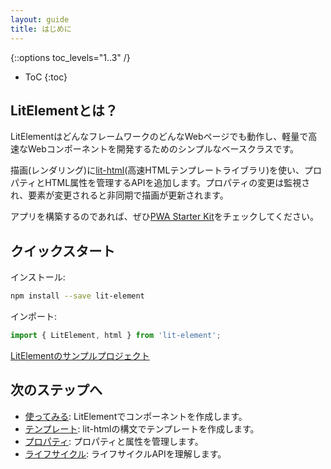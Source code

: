 ```yaml
---
layout: guide
title: はじめに
---
```


{::options toc_levels="1..3" /}
* ToC
{:toc}

<!-- original:
## What is LitElement?

LitElement is a simple base class for creating fast, lightweight web components that work in any web page with any framework.

LitElement uses [lit-html](https://lit-html.polymer-project.org/) to render into shadow DOM, and adds API to manage properties and attributes. Properties are observed by default, and elements update asynchronously when their properties change.

To build an app out of LitElement components, check out [PWA Starter Kit](https://pwa-starter-kit.polymer-project.org/).

## Quick start

Install:

```bash
npm install --save lit-element
```

Import:

```js
import { LitElement, html } from 'lit-element';
```

[Download a sample LitElement project](https://github.com/PolymerLabs/start-lit-element).

## Next steps

* [Getting Started](/guide/start): Set up LitElement and create a component.
* [Templates](/guide/templates): Write templates with lit-html syntax.
* [Properties](/guide/properties): Manage properties and attributes.
* [Lifecycle](/guide/lifecycle): Work with the LitElement lifecycle API.

-->
## LitElementとは？

LitElementはどんなフレームワークのどんなWebページでも動作し、軽量で高速なWebコンポーネントを開発するためのシンプルなベースクラスです。

描画(レンダリング)に[lit-html](https://lit-html.polymer-jp.org/)(高速HTMLテンプレートライブラリ)を使い、プロパティとHTML属性を管理するAPIを追加します。プロパティの変更は監視され、要素が変更されると非同期で描画が更新されます。

アプリを構築するのであれば、ぜひ[PWA Starter Kit](https://pwa-starter-kit.polymer-jp.org/)をチェックしてください。

## クイックスタート

インストール:

```bash
npm install --save lit-element
```

インポート:

```js
import { LitElement, html } from 'lit-element';
```

[LitElementのサンプルプロジェクト](https://github.com/PolymerLabs/start-lit-element)

## 次のステップへ

* [使ってみる](/guide/start): LitElementでコンポーネントを作成します。
* [テンプレート](/guide/templates): lit-htmlの構文でテンプレートを作成します。
* [プロパティ](/guide/properties): プロパティと属性を管理します。
* [ライフサイクル](/guide/lifecycle): ライフサイクルAPIを理解します。

